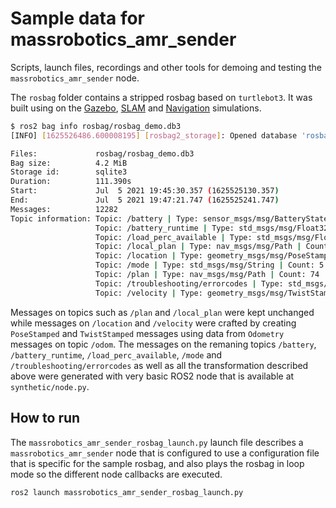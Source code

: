# Sample data for massrobotics_amr_sender

Scripts, launch files, recordings and other tools for demoing and testing the `massrobotics_amr_sender` node.

The `rosbag` folder contains a stripped rosbag based on `turtlebot3`. It was built using on the [Gazebo](https://emanual.robotis.com/docs/en/platform/turtlebot3/simulation/#gazebo-simulation), [SLAM](https://emanual.robotis.com/docs/en/platform/turtlebot3/slam_simulation/) and [Navigation](https://emanual.robotis.com/docs/en/platform/turtlebot3/nav_simulation/) simulations.

```bash
$ ros2 bag info rosbag/rosbag_demo.db3
[INFO] [1625526486.600008195] [rosbag2_storage]: Opened database 'rosbag_demo.db3' for READ_ONLY.

Files:             rosbag/rosbag_demo.db3
Bag size:          4.2 MiB
Storage id:        sqlite3
Duration:          111.390s
Start:             Jul  5 2021 19:45:30.357 (1625525130.357)
End:               Jul  5 2021 19:47:21.747 (1625525241.747)
Messages:          12282
Topic information: Topic: /battery | Type: sensor_msgs/msg/BatteryState | Count: 111 | Serialization Format: cdr
                   Topic: /battery_runtime | Type: std_msgs/msg/Float32 | Count: 37 | Serialization Format: cdr
                   Topic: /load_perc_available | Type: std_msgs/msg/Float32 | Count: 22 | Serialization Format: cdr
                   Topic: /local_plan | Type: nav_msgs/msg/Path | Count: 1453 | Serialization Format: cdr
                   Topic: /location | Type: geometry_msgs/msg/PoseStamped | Count: 5273 | Serialization Format: cdr
                   Topic: /mode | Type: std_msgs/msg/String | Count: 5 | Serialization Format: cdr
                   Topic: /plan | Type: nav_msgs/msg/Path | Count: 74 | Serialization Format: cdr
                   Topic: /troubleshooting/errorcodes | Type: std_msgs/msg/String | Count: 37 | Serialization Format: cdr
                   Topic: /velocity | Type: geometry_msgs/msg/TwistStamped | Count: 5270 | Serialization Format: cdr
```

Messages on topics such as `/plan` and `/local_plan` were kept unchanged while messages on `/location` and `/velocity` were crafted by creating `PoseStamped` and `TwistStamped` messages using data from `Odometry` messages on topic `/odom`. The messages on the remaning topics `/battery`, `/battery_runtime`, `/load_perc_available`, `/mode` and `/troubleshooting/errorcodes` as well as all the transformation described above were generated with very basic ROS2 node that is available at `synthetic/node.py`.

## How to run

The `massrobotics_amr_sender_rosbag_launch.py` launch file describes a `massrobotics_amr_sender` node that is configured to use a configuration file that is specific for the sample rosbag, and also plays the rosbag in loop mode so the different node callbacks are executed.

```bash
ros2 launch massrobotics_amr_sender_rosbag_launch.py
```
